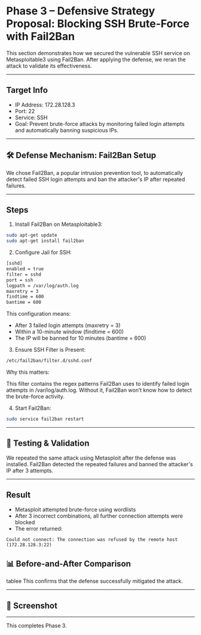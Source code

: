 ﻿# Phase 3 – Defensive Strategy Proposal: Blocking SSH Brute-Force with Fail2Ban


This section demonstrates how we secured the vulnerable SSH service on Metasploitable3 using Fail2Ban. After applying the defense, we reran the attack to validate its effectiveness.

---

## Target Info

- IP Address: 172.28.128.3
- Port: 22
- Service: SSH
- Goal: Prevent brute-force attacks by monitoring failed login attempts and automatically banning suspicious IPs.

---

## 🛠 Defense Mechanism: Fail2Ban Setup

We chose Fail2Ban, a popular intrusion prevention tool, to automatically detect failed SSH login attempts and ban the attacker's IP after repeated failures.

---

## Steps

1. Install Fail2Ban on Metasploitable3:

```bash
sudo apt-get update
sudo apt-get install fail2ban
```

2. Configure Jail for SSH:

```bash
[sshd]
enabled = true
filter = sshd
port = ssh
logpath = /var/log/auth.log
maxretry = 3
findtime = 600
bantime = 600
```
This configuration means:

- After 3 failed login attempts (maxretry = 3)
- Within a 10-minute window (findtime = 600)
- The IP will be banned for 10 minutes (bantime = 600)



3. Ensure SSH Filter is Present:

```bash
/etc/fail2ban/filter.d/sshd.conf
```
Why this matters:

This filter contains the regex patterns Fail2Ban uses to identify failed login attempts in /var/log/auth.log. Without it, Fail2Ban won’t know how to detect the brute-force activity.

4. Start Fail2Ban:

```bash
sudo service fail2ban restart
```

---

## 🔁 Testing & Validation

We repeated the same attack using Metasploit after the defense was installed. Fail2Ban detected the repeated failures and banned the attacker's IP after 3 attempts.

---

## Result

- Metasploit attempted brute-force using wordlists
- After 3 incorrect combinations, all further connection attempts were blocked
- The error returned:
  
```
Could not connect: The connection was refused by the remote host (172.28.128.3:22)
```
## 📊 Before-and-After Comparison
tablee
This confirms that the defense successfully mitigated the attack.

---

## 📸 Screenshot


---

This completes Phase 3.
